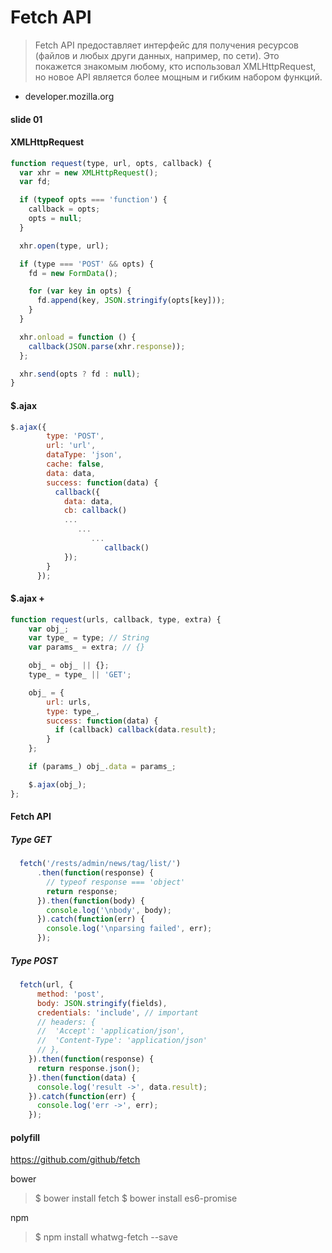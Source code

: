 # Fetch API

>Fetch API предоставляет интерфейс для получения ресурсов (файлов и любых други данных, например, по сети). Это покажется знакомым любому, кто использовал XMLHttpRequest, но новое API является более мощным и гибким набором функций.

- developer.mozilla.org

#### slide 01

#### XMLHttpRequest
```javascript
function request(type, url, opts, callback) {
  var xhr = new XMLHttpRequest();
  var fd;

  if (typeof opts === 'function') {
    callback = opts;
    opts = null;
  }

  xhr.open(type, url);

  if (type === 'POST' && opts) {
    fd = new FormData();

    for (var key in opts) {
      fd.append(key, JSON.stringify(opts[key]));
    }
  }

  xhr.onload = function () {
    callback(JSON.parse(xhr.response));
  };

  xhr.send(opts ? fd : null);
}
```

#### $.ajax
```javascript
$.ajax({
        type: 'POST',
        url: 'url',
        dataType: 'json',
        cache: false,
        data: data,
        success: function(data) {
          callback({
            data: data,
            cb: callback()
            ...
               ...
                  ...
                     callback()
            });
        }
      });
```

#### $.ajax +
```javascript
function request(urls, callback, type, extra) {
    var obj_;
    var type_ = type; // String
    var params_ = extra; // {}

    obj_ = obj_ || {};
    type_ = type_ || 'GET';

    obj_ = {
        url: urls,
        type: type_,
        success: function(data) {
          if (callback) callback(data.result);
        }
    };

    if (params_) obj_.data = params_;

    $.ajax(obj_);
};
```

#### Fetch API
##### Type GET
```javascript
  fetch('/rests/admin/news/tag/list/')
      .then(function(response) {
        // typeof response === 'object'
        return response;
      }).then(function(body) {
        console.log('\nbody', body);
      }).catch(function(err) {
        console.log('\nparsing failed', err);
      });
```

##### Type POST
```javascript
  fetch(url, {
      method: 'post',
      body: JSON.stringify(fields),
      credentials: 'include', // important
      // headers: {
      //  'Accept': 'application/json',
      //  'Content-Type': 'application/json'
      // },
    }).then(function(response) {
      return response.json();
    }).then(function(data) {
      console.log('result ->', data.result);
    }).catch(function(err) {
      console.log('err ->', err);
    });
```

#### polyfill
https://github.com/github/fetch

bower
>$ bower install fetch
>$ bower install es6-promise

npm
>$ npm install whatwg-fetch --save